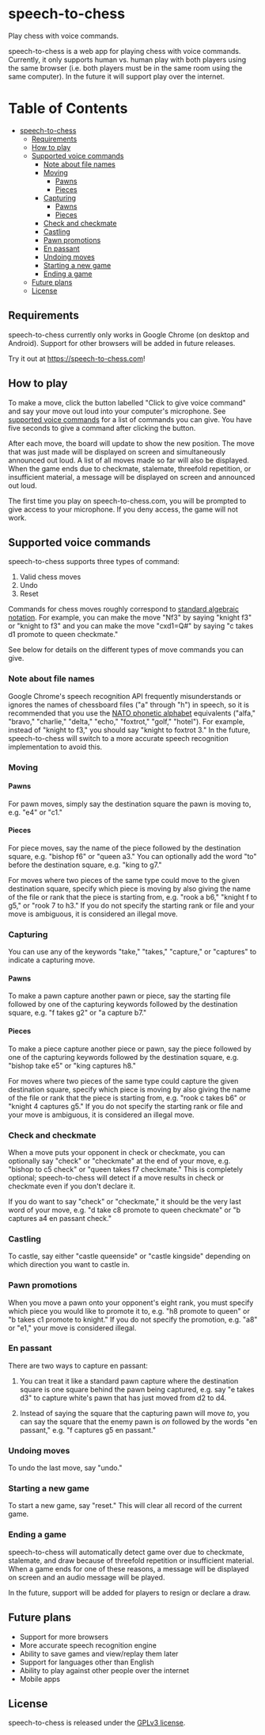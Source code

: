 # speech-to-chess

Play chess with voice commands.

speech-to-chess is a web app for playing chess with voice commands. Currently,
it only supports human vs. human play with both players using the same browser
(i.e. both players must be in the same room using the same computer). In the
future it will support play over the internet.

Table of Contents
=================

   * [speech-to-chess](#speech-to-chess)
      * [Requirements](#requirements)
      * [How to play](#how-to-play)
      * [Supported voice commands](#supported-voice-commands)
         * [Note about file names](#note-about-file-names)
         * [Moving](#moving)
            * [Pawns](#pawns)
            * [Pieces](#pieces)
         * [Capturing](#capturing)
            * [Pawns](#pawns-1)
            * [Pieces](#pieces-1)
         * [Check and checkmate](#check-and-checkmate)
         * [Castling](#castling)
         * [Pawn promotions](#pawn-promotions)
         * [En passant](#en-passant)
         * [Undoing moves](#undoing-moves)
         * [Starting a new game](#starting-a-new-game)
         * [Ending a game](#ending-a-game)
      * [Future plans](#future-plans)
      * [License](#license)

## Requirements

speech-to-chess currently only works in Google Chrome (on desktop and Android).
Support for other browsers will be added in future releases.

Try it out at https://speech-to-chess.com!

## How to play

To make a move, click the button labelled "Click to give voice command" and say
your move out loud into your computer's microphone. See [supported voice
commands](#supported-voice-commands) for a list of commands you can give. You
have five seconds to give a command after clicking the button.

After each move, the board will update to show the new position. The move that
was just made will be displayed on screen and simultaneously announced out loud.
A list of all moves made so far will also be displayed. When the game ends due
to checkmate, stalemate, threefold repetition, or insufficient material, a
message will be displayed on screen and announced out loud.

The first time you play on speech-to-chess.com, you will be prompted to give
access to your microphone. If you deny access, the game will not work.

## Supported voice commands

speech-to-chess supports three types of command:

1. Valid chess moves
2. Undo
3. Reset

Commands for chess moves roughly correspond to [standard algebraic
notation](https://en.wikipedia.org/wiki/Algebraic_notation_(chess)). For
example, you can make the move "Nf3" by saying "knight f3" or "knight to f3" and
you can make the move "cxd1=Q#" by saying "c takes d1 promote to queen
checkmate."

See below for details on the different types of move commands you can give.

### Note about file names

Google Chrome's speech recognition API frequently misunderstands or ignores the
names of chessboard files ("a" through "h") in speech, so it is recommended that
you use the [NATO phonetic
alphabet](https://en.wikipedia.org/wiki/NATO_phonetic_alphabet) equivalents
("alfa," "bravo," "charlie," "delta," "echo," "foxtrot," "golf," "hotel"). For
example, instead of "knight to f3," you should say "knight to foxtrot 3."
In the future, speech-to-chess will switch to a more accurate speech recognition
implementation to avoid this.

### Moving

#### Pawns

For pawn moves, simply say the destination square the pawn is moving to, e.g.
"e4" or "c1."

#### Pieces

For piece moves, say the name of the piece followed by the destination square,
e.g. "bishop f6" or "queen a3." You can optionally add the word "to" before the
destination square, e.g. "king to g7."

For moves where two pieces of the same type could move to the given destination
square, specify which piece is moving by also giving the name of the file or
rank that the piece is starting from, e.g. "rook a b6," "knight f to g5," or
"rook 7 to h3." If you do not specify the starting rank or file and your move is
ambiguous, it is considered an illegal move.

### Capturing

You can use any of the keywords "take," "takes," "capture," or "captures" to
indicate a capturing move.

#### Pawns

To make a pawn capture another pawn or piece, say the starting file followed by
one of the capturing keywords followed by the destination square, e.g. "f takes
g2" or "a capture b7."

#### Pieces

To make a piece capture another piece or pawn, say the piece followed by one of
the capturing keywords followed by the destination square, e.g. "bishop take e5"
or "king captures h8."

For moves where two pieces of the same type could capture the given destination
square, specify which piece is moving by also giving the name of the file or
rank that the piece is starting from, e.g. "rook c takes b6" or "knight 4
captures g5." If you do not specify the starting rank or file and your move is
ambiguous, it is considered an illegal move.

### Check and checkmate

When a move puts your opponent in check or checkmate, you can optionally say
"check" or "checkmate" at the end of your move, e.g. "bishop to c5 check" or
"queen takes f7 checkmate." This is completely optional; speech-to-chess will
detect if a move results in check or checkmate even if you don't declare it.

If you do want to say "check" or "checkmate," it should be the very last word of
your move, e.g. "d take c8 promote to queen checkmate" or "b captures a4 en
passant check."

### Castling

To castle, say either "castle queenside" or "castle kingside" depending on which
direction you want to castle in.

### Pawn promotions

When you move a pawn onto your opponent's eight rank, you must specify which
piece you would like to promote it to, e.g. "h8 promote to queen" or "b takes c1
promote to knight." If you do not specify the promotion, e.g. "a8" or "e1," your
move is considered illegal.

### En passant

There are two ways to capture en passant:

1. You can treat it like a standard pawn capture where the destination square is
one square behind the pawn being captured, e.g. say "e takes d3" to capture
white's pawn that has just moved from d2 to d4.

2. Instead of saying the square that the capturing pawn will move _to_, you can
say the square that the enemy pawn is _on_ followed by the words "en passant,"
e.g. "f captures g5 en passant."

### Undoing moves

To undo the last move, say "undo."

### Starting a new game

To start a new game, say "reset." This will clear all record of the current
game.

### Ending a game

speech-to-chess will automatically detect game over due to checkmate, stalemate,
and draw because of threefold repetition or insufficient material. When a game
ends for one of these reasons, a message will be displayed on screen and an
audio message will be played.

In the future, support will be added for players to resign or declare a draw.

## Future plans

* Support for more browsers
* More accurate speech recognition engine
* Ability to save games and view/replay them later
* Support for languages other than English
* Ability to play against other people over the internet
* Mobile apps

## License

speech-to-chess is released under the [GPLv3 license](./LICENSE).
